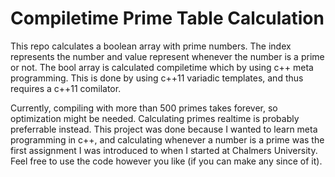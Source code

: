 Compiletime Prime Table Calculation
===================================

This repo calculates a boolean array with prime numbers. The index represents the number and value represent whenever the number is a prime or not.
The bool array is calculated compiletime which by using c++ meta programming. This is done by using c++11 variadic templates, and thus requires a 
c++11 comilator.


Currently, compiling with more than 500 primes takes forever, so optimization might be needed. Calculating primes realtime is probably preferrable instead.
This project was done because I wanted to learn meta programming in c++, and calculating whenever a number is a prime was the first assignment I was introduced to 
when I started at Chalmers University. Feel free to use the code however you like (if you can make any since of it).